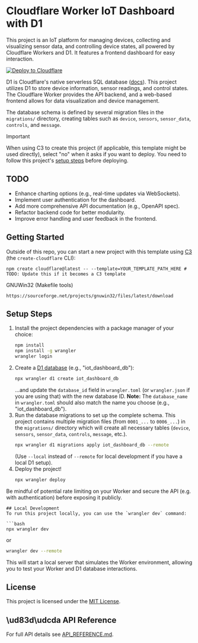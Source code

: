 # Cloudflare Worker IoT Dashboard with D1

This project is an IoT platform for managing devices, collecting and visualizing sensor data, and controlling device states, all powered by Cloudflare Workers and D1. It features a frontend dashboard for easy interaction.

[![Deploy to Cloudflare](https://deploy.workers.cloudflare.com/button)](https://deploy.workers.cloudflare.com/?url=https://github.com/cloudflare/templates/tree/main/d1-template) <!-- TODO: Update this deploy button URL if the template location changes -->

<!-- ![Worker + D1 Template Preview](https://imagedelivery.net/wSMYJvS3Xw-n339CbDyDIA/cb7cb0a9-6102-4822-633c-b76b7bb25900/public) -->
<!-- TODO: Add a new preview image relevant to the IoT dashboard -->

<!-- dash-content-start -->

D1 is Cloudflare's native serverless SQL database ([docs](https://developers.cloudflare.com/d1/)). This project utilizes D1 to store device information, sensor readings, and control states. The Cloudflare Worker provides the API backend, and a web-based frontend allows for data visualization and device management.

The database schema is defined by several migration files in the `migrations/` directory, creating tables such as `device`, `sensors`, `sensor_data`, `controls`, and `message`.

> [!IMPORTANT]
> When using C3 to create this project (if applicable, this template might be used directly), select "no" when it asks if you want to deploy. You need to follow this project's [setup steps](#setup-steps) before deploying.

<!-- dash-content-end -->

## TODO

*   Enhance charting options (e.g., real-time updates via WebSockets).
*   Implement user authentication for the dashboard.
*   Add more comprehensive API documentation (e.g., OpenAPI spec).
*   Refactor backend code for better modularity.
*   Improve error handling and user feedback in the frontend.

## Getting Started

Outside of this repo, you can start a new project with this template using [C3](https://developers.cloudflare.com/pages/get-started/c3/) (the `create-cloudflare` CLI):

```
npm create cloudflare@latest -- --template=YOUR_TEMPLATE_PATH_HERE # TODO: Update this if it becomes a C3 template
```
GNUWin32 (Makefile tools)
``` 
https://sourceforge.net/projects/gnuwin32/files/latest/download
```

<!-- A live public deployment of this template is available at [https://d1-template.templates.workers.dev](https://d1-template.templates.workers.dev) -->
<!-- TODO: Update with the new deployment URL once available -->

## Setup Steps

1. Install the project dependencies with a package manager of your choice:
   ```bash
   npm install
   npm install -g wrangler
   wrangler login
   ```
2. Create a [D1 database](https://developers.cloudflare.com/d1/get-started/) (e.g., "iot_dashboard_db"):
   ```bash
   npx wrangler d1 create iot_dashboard_db
   ```
   ...and update the `database_id` field in `wrangler.toml` (or `wrangler.json` if you are using that) with the new database ID.
   **Note:** The `database_name` in `wrangler.toml` should also match the name you choose (e.g., "iot_dashboard_db").
3. Run the database migrations to set up the complete schema. This project contains multiple migration files (from `0001_...` to `0006_...`) in the `migrations/` directory which will create all necessary tables (`device`, `sensors`, `sensor_data`, `controls`, `message`, etc.).
   ```bash
   npx wrangler d1 migrations apply iot_dashboard_db --remote
   ```
   (Use `--local` instead of `--remote` for local development if you have a local D1 setup).
4. Deploy the project!
   ```bash
   npx wrangler deploy
Be mindful of potential rate limiting on your Worker and secure the API (e.g. with authentication) before exposing it publicly.
   ```
## Local Development
To run this project locally, you can use the `wrangler dev` command:

```bash
npx wrangler dev
```
or
```bash
wrangler dev --remote
```
This will start a local server that simulates the Worker environment, allowing you to test your Worker and D1 database interactions.
## License
This project is licensed under the [MIT License](lICENSE).
## \ud83d\udcda API Reference
For full API details see [API_REFERENCE.md](API_REFERENCE.md).
